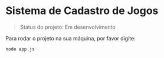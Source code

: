 <h1> Sistema de Cadastro de Jogos </h1>

> Status do projeto: Em desenvolvimento

Para rodar o projeto na sua máquina, por favor digite:
```
node app.js
```
